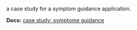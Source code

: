 a case study for a symptom guidance application.

**Docs:** [case study: symptome guidance](https://theponti.notion.site/case-study-symptom-guidance-1c01c08cf4f980e8b2d5e324dd6072d1)
